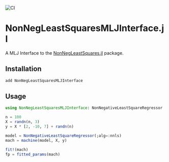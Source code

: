 ![CI](https://github.com/olivierlabayle/NonNegLeastSquaresMLJInterface.jl/actions/workflows/main.yml/badge.svg)

# NonNegLeastSquaresMLJInterface.jl

A MLJ Interface to the [NonNegLeastSquares.jl](https://github.com/ahwillia/NonNegLeastSquares.jl) package.

## Installation

```julia
add NonNegLeastSquaresMLJInterface
```

## Usage

```julia
using NonNegLeastSquaresMLJInterface: NonNegativeLeastSquareRegressor

n = 100
X = randn(n, 3)
y = X * [2, -10, 7] + randn(n)

model = NonNegativeLeastSquareRegressor(;alg=:nnls)
mach = machine(model, X, y)

fit!(mach)
fp = fitted_params(mach)
```
